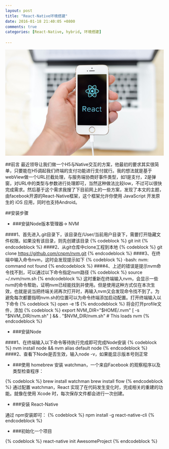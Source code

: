 ```yaml
---
layout: post
title: "React-Native环境搭建"
date: 2016-01-18 21:40:05 +0800
comments: true
categories: [React-Native, hybrid, 环境搭建]

---
```


![alt text](/images/2016/01/18/ReactNative.png "ReactNative")

##前言
最近领导让我们做一个H5与Native交互的方案，他最初的要求其实很简单，只要能在H5调起我们终端的支付功能进行支付就行。我的想法就是基于webView做一个URL拦截处理，与服务端协商好事件类型，如1是支付，2是弹窗，对URL中的类型与参数进行处理即可，当然这种做法比较low，不过可以很快完成需求。然后基于这个需求我搜了下目前网上的一些方案，发现了本文的主题，由facebook开源的React-Native框架，这个框架允许你使用 JavaScript 开发原生的 iOS 应用，同时也支持Android。

<!--more-->

##安装步骤
* ###安装Node版本管理器-> NVM

####1、首先进入.git目录下，该目录在/User/当前用户目录下，需要打开隐藏文件权限。如果没有该目录，则先创建该目录
{% codeblock %}
git init
{% endcodeblock %}
####2、从git仓库中clone工程到本地
{% codeblock %}
git clone https://github.com/cnpm/nvm.git
{% endcodeblock %}
####3、在终端中输入命令nvm，这时会发现提示如下
{% codeblock %}
-bash: nvm: command not found
{% endcodeblock %}
####4、上述的错误是提示nvm命令找不到，可以通过以下命令指定nvm路径
{% codeblock %}
source ~/.nvm/nvm.sh
{% endcodeblock %}
这时重新在终端输入nvm，会显示一些nvm的命令帮助，证明nvm已经能找到并使用。但是使用这种方式仅在本次生效，也就是说当把终端关闭再次打开时，再输入nvm又会发现命令找不到了。为避免每次都要指明nvm.sh的位置可以为命令终端添加启动配置。打开终端输入以下命令
{% codeblock %}
open -e !$
{% endcodeblock %}
将会打开profile文件，添加
{% codeblock %}
export NVM_DIR="$HOME/.nvm"
[ -s "$NVM_DIR/nvm.sh" ] && . "$NVM_DIR/nvm.sh" # This loads nvm
{% endcodeblock %}
* ###安装Node

####1、在终端输入以下命令等待执行完成即可完成Node安装
{% codeblock %}
nvm install node && nvm alias default node
{% endcodeblock %}
####2、查看下Node是否生效，输入node -v，如果能显示版本号则正常

* ###使用 homebrew 安装 watchman，一个来自Facebook 的观察程序以及类型检查程序：

{% codeblock %}
brew install watchman
brew install flow
{% endcodeblock %}
通过配置 watchman，React 实现了在代码发生变化时，完成相关的重建的功能。就像在使用 Xcode 时，每次保存文件都会进行一次创建。

* ###安装 React-Native

通过 npm安装即可：
{% codeblock %}
npm install -g react-native-cli
{% endcodeblock %}

* ###初始化一个项目

{% codeblock %}
react-native init AwesomeProject
{% endcodeblock %}


